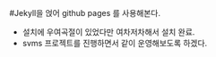 #Jekyll을 얹어 github pages 를 사용해본다.

- 설치에 우여곡절이 있었다만 여차저차해서 설치 완료.
- svms 프로젝트를 진행하면서 같이 운영해보도록 하겠다.
